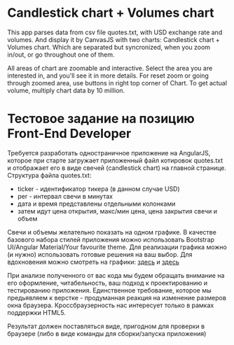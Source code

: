 # Candlestick chart + Volumes chart 

This app parses data from csv file quotes.txt, with USD exchange rate and volumes. 
And display it by CanvasJS with two charts: Candlestick chart + Volumes chart. Which are separated but syncronized, 
when you zoom in/out, or go throughout one of them. 

All areas of chart are zoomable and interactive. Select the area you are interested in, and you'll see it in more details. 
For reset zoom or going through zoomed area, use buttons in right top corner of Chart. 
To get actual volume, multiply chart data by 10 million. 


# Тестовое задание на позицию Front-End Developer

Требуется разработать одностраничное приложение на AngularJS, которое при старте загружает приложенный файл котировок 
quotes.txt и отображает его в виде свечей (candlestick chart) на главной странице. Структура файла quotes.txt:
+ ticker - идентификатор тикера (в данном случае USD)
+ per - интервал свечи в минутах
+ дата и время представлены отдельными колонками
+ затем идут цена открытия, макс/мин цена, цена закрытия свечи и объем
 
Свечи и объемы желательно показать на одном графике. В качестве базового набора стилей 
приложения можно использовать Bootstrap UI/Angular Material/Your favourite theme. Для реализации графика можно (и нужно) 
использовать готовые решения на ваш выбор. Для вдохновения можно смотреть на графики: 
[здесь](https://bittrex.com/Market/Index?MarketName=BTC-WAVES) и [здесь](http://www.finam.ru/profile/moex-akcii/sberbank/)

При анализе полученного от вас кода мы будем обращать внимание на его оформление, читабельность, 
ваш подход к проектированию и тестированию приложения. Единственное требование, которое мы предьявляем к верстке - 
продуманная реакция на изменение размеров окна браузера. Кроссбраузерность нас интересует только в рамках 
поддержки HTML5. 

Результат должен поставляться виде, пригодном для проверки в браузере (либо в виде команды для сборки/запуска приложения)
